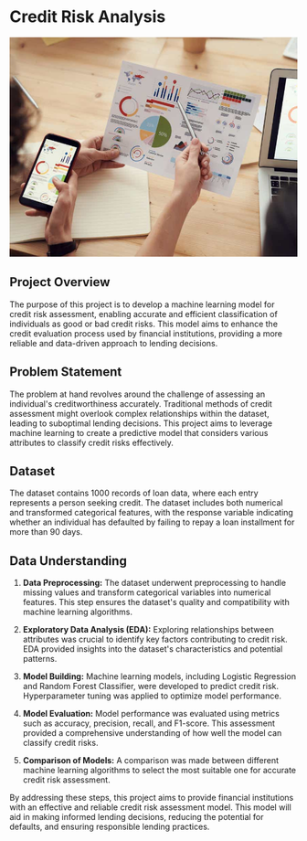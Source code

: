 # Credit Risk Analysis
![Alt text](./Image.jpeg)
## Project Overview

The purpose of this project is to develop a machine learning model for credit risk assessment, enabling accurate and efficient classification of individuals as good or bad credit risks. This model aims to enhance the credit evaluation process used by financial institutions, providing a more reliable and data-driven approach to lending decisions.

## Problem Statement

The problem at hand revolves around the challenge of assessing an individual's creditworthiness accurately. Traditional methods of credit assessment might overlook complex relationships within the dataset, leading to suboptimal lending decisions. This project aims to leverage machine learning to create a predictive model that considers various attributes to classify credit risks effectively.

## Dataset

The dataset contains 1000 records of loan data, where each entry represents a person seeking credit. The dataset includes both numerical and transformed categorical features, with the response variable indicating whether an individual has defaulted by failing to repay a loan installment for more than 90 days.

## Data Understanding

1. **Data Preprocessing:** The dataset underwent preprocessing to handle missing values and transform categorical variables into numerical features. This step ensures the dataset's quality and compatibility with machine learning algorithms.

2. **Exploratory Data Analysis (EDA):** Exploring relationships between attributes was crucial to identify key factors contributing to credit risk. EDA provided insights into the dataset's characteristics and potential patterns.

3. **Model Building:** Machine learning models, including Logistic Regression and Random Forest Classifier, were developed to predict credit risk. Hyperparameter tuning was applied to optimize model performance.

4. **Model Evaluation:** Model performance was evaluated using metrics such as accuracy, precision, recall, and F1-score. This assessment provided a comprehensive understanding of how well the model can classify credit risks.

5. **Comparison of Models:** A comparison was made between different machine learning algorithms to select the most suitable one for accurate credit risk assessment.

By addressing these steps, this project aims to provide financial institutions with an effective and reliable credit risk assessment model. This model will aid in making informed lending decisions, reducing the potential for defaults, and ensuring responsible lending practices.
